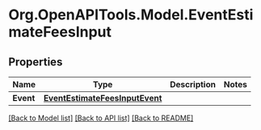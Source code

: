 
# Org.OpenAPITools.Model.EventEstimateFeesInput

## Properties

Name | Type | Description | Notes
------------ | ------------- | ------------- | -------------
**Event** | [**EventEstimateFeesInputEvent**](EventEstimateFeesInputEvent.md) |  | 

[[Back to Model list]](../README.md#documentation-for-models)
[[Back to API list]](../README.md#documentation-for-api-endpoints)
[[Back to README]](../README.md)

